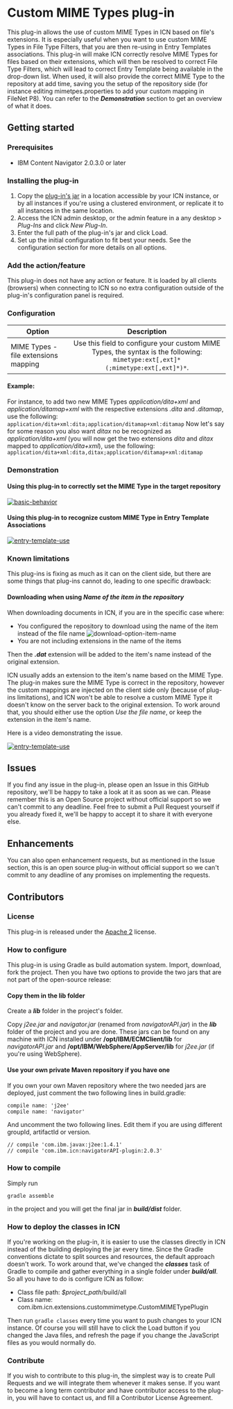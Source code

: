 # Custom MIME Types plug-in

This plug-in allows the use of custom MIME Types in ICN based on file's extensions. It is especially useful when you want to use custom MIME Types in File Type Filters, that you are then re-using in Entry Templates associations. This plug-in will make ICN correctly resolve MIME Types for files based on their extensions, which will then be resolved to correct File Type Filters, which will lead to correct Entry Template being available in the drop-down list.
When used, it will also provide the correct MIME Type to the repository at add time, saving you the setup of the repository side (for instance editing mimetpes.properties to add your custom mapping in FileNet P8).
You can refer to the ***Demonstration*** section to get an overview of what it does.

## Getting started
### Prerequisites
* IBM Content Navigator 2.0.3.0 or later

### Installing the plug-in

1. Copy the [plug-in's jar](https://github.com/ibm-ecm/icn-custom-mimetypes-plugin/releases) in a location accessible by your ICN instance, or by all instances if you're using a clustered environment, or replicate it to all instances in the same location.
2. Access the ICN admin desktop, or the admin feature in a any desktop > _Plug-Ins_ and click _New Plug-In_.
3. Enter the full path of the plug-in's jar and click Load.
4. Set up the initial configuration to fit best your needs. See the configuration section for more details on all options.

### Add the action/feature
This plug-in does not have any action or feature. It is loaded by all clients (browsers) when connecting to ICN so no extra configuration outside of the plug-in's configuration panel is required.
 
### Configuration

| Option        | Description | 
| - |:-:|
| MIME Types - file extensions mapping | Use this field to configure your custom MIME Types, the syntax is the following: ```mimetype:ext[,ext]*(;mimetype:ext[,ext]*)*```. |

#### Example:

For instance, to add two new MIME Types *application/dita+xml* and *application/ditamap+xml* with the respective extensions *.dita* and *.ditamap*, use the following:
```application/dita+xml:dita;application/ditamap+xml:ditamap```
Now let's say for some reason you also want *ditax* no be recognized as *application/dita+xml* (you will now get the two extensions *dita* and *ditax* mapped to *application/dita+xml*), use the following:
```application/dita+xml:dita,ditax;application/ditamap+xml:ditamap```

### Demonstration
#### Using this plug-in to correctly set the MIME Type in the target repository

[![basic-behavior](http://img.youtube.com/vi/yU8tNa5BVio/0.jpg)](https://youtu.be/yU8tNa5BVio)

#### Using this plug-in to recognize custom MIME Type in Entry Template Associations

[![entry-template-use](http://img.youtube.com/vi/_Zn8D_AflsE/0.jpg)](https://youtu.be/_Zn8D_AflsE)

### Known limitations

This plug-ins is fixing as much as it can on the client side, but there are some things that plug-ins cannot do, leading to one specific drawback:

#### Downloading when using *Name of the item in the repository*

When downloading documents in ICN, if you are in the specific case where:
 * You configured the repository to download using the name of the item instead of the file name
![download-option-item-name](https://raw.githubusercontent.com/ibm-ecm/icn-custom-mimetypes-plugin/master/readme/download-option.jpg "Use the name of the item in the repository option")
 * You are not including extensions in the name of the items

Then the ***.dat*** extension will be added to the item's name instead of the original extension.

ICN usually adds an extension to the item's name based on the MIME Type. The plug-in makes sure the MIME Type is correct in the repository, however the custom mappings are injected on the client side only (because of plug-ins limitations), and ICN won't be able to resolve a custom MIME Type it doesn't know on the server back to the original extension. To work around that, you should either use the option *Use the file name*, or keep the extension in the item's name.

Here is a video demonstrating the issue.

[![entry-template-use](http://img.youtube.com/vi/kFO1fIb0G8c/0.jpg)](https://youtu.be/kFO1fIb0G8c)

## Issues

If you find any issue in the plug-in, please open an Issue in this GitHub repository, we'll be happy to take a look at it as soon as we can. Please remember this is an Open Source project without official support so we can't commit to any deadline.
Feel free to submit a Pull Request yourself if you already fixed it, we'll be happy to accept it to share it with everyone else.

## Enhancements

You can also open enhancement requests, but as mentioned in the Issue section, this is an open source plug-in without official support so we can't commit to any deadline of any promises on implementing the requests.

## Contributors

### License

This plug-in is released under the [Apache 2](http://www.apache.org/licenses/LICENSE-2.0) license.

### How to configure

This plug-in is using Gradle as build automation system. Import, download, fork the project. Then you have two options to provide the two jars that are not part of the open-source release:

#### Copy them in the lib folder

Create a ***lib*** folder in the project's folder.

Copy *j2ee.jar* and *navigator.jar* (renamed from *navigatorAPI.jar*) in the ***lib*** folder of the project and you are done. These jars can be found on any machine with ICN installed under **/opt/IBM/ECMClient/lib** for *navigatorAPI.jar* and **/opt/IBM/WebSphere/AppServer/lib** for *j2ee.jar* (if you're using WebSphere).

#### Use your own private Maven repository if you have one
If you own your own Maven repository where the two needed jars are deployed, just comment the two following lines in build.gradle:
```
compile name: 'j2ee'
compile name: 'navigator'
```

And uncomment the two following lines. Edit them if you are using different groupId, artifactId or version.

```
// compile 'com.ibm.javax:j2ee:1.4.1'
// compile 'com.ibm.icn:navigatorAPI-plugin:2.0.3'
```

### How to compile

Simply run 
```
gradle assemble
```
in the project and you will get the final jar in ***build/dist*** folder.

### How to deploy the classes in ICN
If you're working on the plug-in, it is easier to use the classes directly in ICN instead of the building deploying the jar every time. Since the Gradle conventions dictate to split sources and resources, the default approach doesn't work. To work around that, we've changed the ***classes*** task of Gradle to compile and gather everything in a single folder under ***build/all***. So all you have to do is configure ICN as follow:
* Class file path: *$project_path*/build/all
* Class name: com.ibm.icn.extensions.custommimetype.CustomMIMETypePlugin

Then run ```gradle classes``` every time you want to push changes to your ICN instance. Of course you will still have to click the Load button if you changed the Java files, and refresh the page if you change the JavaScript files as you would normally do.

### Contribute

If you wish to contribute to this plug-in, the simplest way is to create Pull Requests and we will integrate them whenever it makes sense. If you want to become a long term contributor and have contributor access to the plug-in, you will have to contact us, and fill a Contributor License Agreement.






